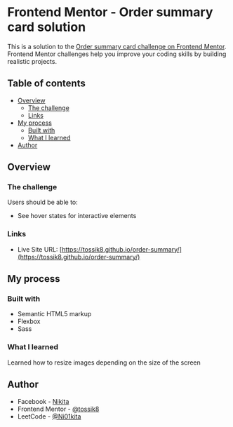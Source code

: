 # Frontend Mentor - Order summary card solution

This is a solution to the [Order summary card challenge on Frontend Mentor](https://www.frontendmentor.io/challenges/order-summary-component-QlPmajDUj). Frontend Mentor challenges help you improve your coding skills by building realistic projects.

## Table of contents

- [Overview](#overview)
  - [The challenge](#the-challenge)
  - [Links](#links)
- [My process](#my-process)
  - [Built with](#built-with)
  - [What I learned](#what-i-learned)
- [Author](#author)


## Overview

### The challenge

Users should be able to:

- See hover states for interactive elements


### Links

- Live Site URL: [https://tossik8.github.io/order-summary/](https://tossik8.github.io/order-summary/)

## My process

### Built with

- Semantic HTML5 markup
- Flexbox
- Sass


### What I learned

Learned how to resize images depending on the size of the screen


## Author

- Facebook - [Nikita](https://www.facebook.com/nikita.toropov.54)
- Frontend Mentor - [@tossik8](https://www.frontendmentor.io/profile/tossik8)
- LeetCode - [@Ni01kita](https://leetcode.com/Ni01kita/)
